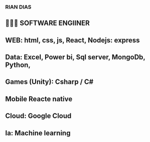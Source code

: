 ### RIAN DIAS

👨🏿‍💻 SOFTWARE ENGIINER
-
  WEB:
    html, css, js,
    React,
    Nodejs: express
 - 
   Data:
     Excel,
     Power bi,
     Sql server,
     MongoDb,
     Python,
-
   Games (Unity):
    Csharp / C#
-    
   Mobile
    Reacte native
-
   Cloud:
     Google Cloud
-   
   Ia:
    Machine learning
 -


